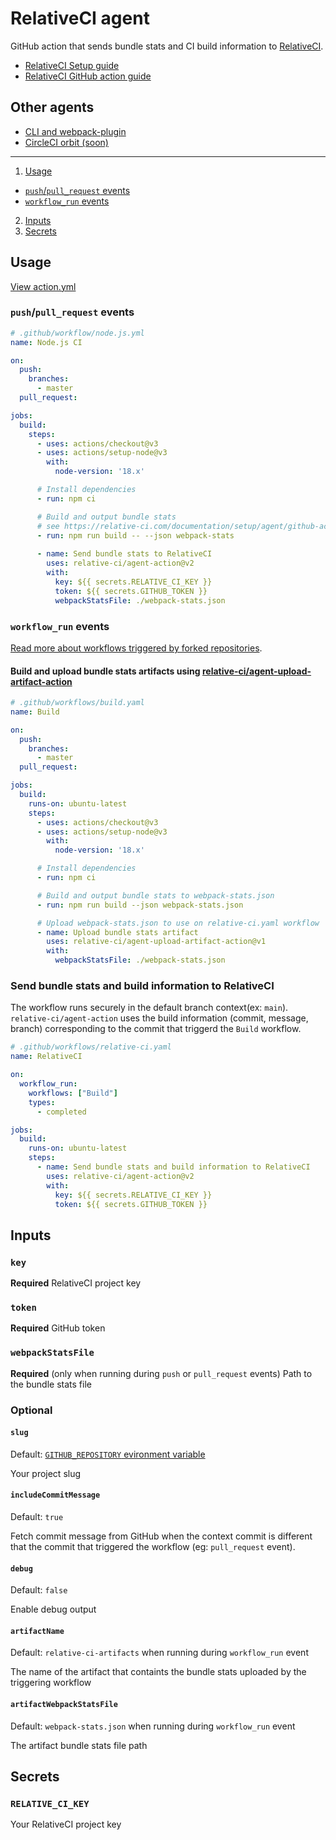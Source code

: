 # RelativeCI agent

GitHub action that sends bundle stats and CI build information to [RelativeCI](https://relative-ci.com).

- [RelativeCI Setup guide](https://relative-ci.com/documentation/setup)
- [RelativeCI GitHub action guide](https://relative-ci.com/documentation/setup/agent/github-action)

## Other agents

- [CLI and webpack-plugin](https://github.com/relative-ci/agent)
- [CircleCI orbit (soon)](https://github.com/relative-ci/roadmap/issues/46)

---

1. [Usage](#usage)
  - [`push`/`pull_request` events](#pushpull_request-events)
  - [`workflow_run` events](#workflow_run-events)
2. [Inputs](#inputs)
3. [Secrets](#secrets)


## Usage

[View action.yml](./action.yml)

### `push`/`pull_request` events

```yaml
# .github/workflow/node.js.yml
name: Node.js CI

on:
  push:
    branches:
      - master
  pull_request:

jobs:
  build:
    steps:
      - uses: actions/checkout@v3
      - uses: actions/setup-node@v3
        with:
          node-version: '18.x'

      # Install dependencies
      - run: npm ci

      # Build and output bundle stats
      # see https://relative-ci.com/documentation/setup/agent/github-action/#step-1-output-bundle-stats-json-file
      - run: npm run build -- --json webpack-stats
      
      - name: Send bundle stats to RelativeCI
        uses: relative-ci/agent-action@v2
        with:
          key: ${{ secrets.RELATIVE_CI_KEY }}
          token: ${{ secrets.GITHUB_TOKEN }}
          webpackStatsFile: ./webpack-stats.json
```

### `workflow_run` events

[Read more about workflows triggered by forked repositories](https://relative-ci.com/documentation/setup/agent/github-action/#workflow_run-event).

#### Build and upload bundle stats artifacts using [relative-ci/agent-upload-artifact-action](https://github.com/relative-ci/agent-upload-artifact-action)

```yaml
# .github/workflows/build.yaml
name: Build

on:
  push:
    branches:
      - master
  pull_request:

jobs:
  build:
    runs-on: ubuntu-latest
    steps:
      - uses: actions/checkout@v3
      - uses: actions/setup-node@v3
        with:
          node-version: '18.x'

      # Install dependencies
      - run: npm ci

      # Build and output bundle stats to webpack-stats.json
      - run: npm run build --json webpack-stats.json

      # Upload webpack-stats.json to use on relative-ci.yaml workflow
      - name: Upload bundle stats artifact
        uses: relative-ci/agent-upload-artifact-action@v1
        with:
          webpackStatsFile: ./webpack-stats.json
```

### Send bundle stats and build information to RelativeCI 

The workflow runs securely in the default branch context(ex: `main`). `relative-ci/agent-action` uses the build information (commit, message, branch) corresponding to the commit that triggerd the `Build` workflow.

```yaml
# .github/workflows/relative-ci.yaml
name: RelativeCI

on:
  workflow_run:
    workflows: ["Build"]
    types:
      - completed

jobs:
  build:
    runs-on: ubuntu-latest
    steps:
      - name: Send bundle stats and build information to RelativeCI
        uses: relative-ci/agent-action@v2
        with:
          key: ${{ secrets.RELATIVE_CI_KEY }}
          token: ${{ secrets.GITHUB_TOKEN }}
```

## Inputs

### `key`

**Required** RelativeCI project key

### `token`

**Required** GitHub token

### `webpackStatsFile`

**Required** (only when running during `push` or `pull_request` events) Path to the bundle stats file

### Optional

#### `slug`

Default: [`GITHUB_REPOSITORY` evironment variable](https://docs.github.com/en/actions/reference/environment-variables#default-environment-variables)

Your project slug

#### `includeCommitMessage`

Default: `true`

Fetch commit message from GitHub when the context commit is different that the commit that triggered the workflow (eg: `pull_request` event).

#### `debug`

Default: `false`

Enable debug output

#### `artifactName`

Default: `relative-ci-artifacts` when running during `workflow_run` event

The name of the artifact that containts the bundle stats uploaded by the triggering workflow

#### `artifactWebpackStatsFile` 

Default: `webpack-stats.json` when running during `workflow_run` event

The artifact bundle stats file path

## Secrets

### `RELATIVE_CI_KEY`

Your RelativeCI project key
